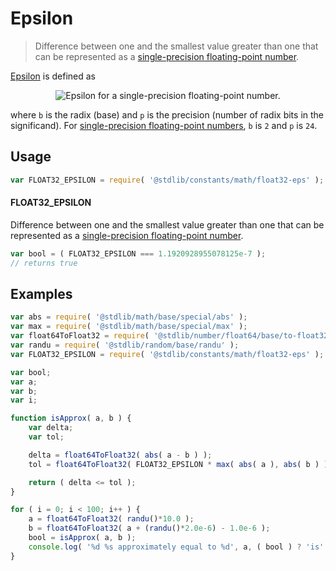 <!--

@license Apache-2.0

Copyright (c) 2018 The Stdlib Authors.

Licensed under the Apache License, Version 2.0 (the "License");
you may not use this file except in compliance with the License.
You may obtain a copy of the License at

   http://www.apache.org/licenses/LICENSE-2.0

Unless required by applicable law or agreed to in writing, software
distributed under the License is distributed on an "AS IS" BASIS,
WITHOUT WARRANTIES OR CONDITIONS OF ANY KIND, either express or implied.
See the License for the specific language governing permissions and
limitations under the License.

-->

# Epsilon

> Difference between one and the smallest value greater than one that can be represented as a [single-precision floating-point number][ieee754].

<section class="intro">

[Epsilon][machine-epsilon] is defined as

<!-- <equation class="equation" label="eq:epsilon_float32" align="center" raw="\epsilon = b^{-(p-1)}" alt="Epsilon for a single-precision floating-point number."> -->

<div class="equation" align="center" data-raw-text="\epsilon = b^{-(p-1)}" data-equation="eq:epsilon_float32">
    <img src="https://cdn.rawgit.com/stdlib-js/stdlib/7e0a95722efd9c771b129597380c63dc6715508b/lib/node_modules/@stdlib/constants/math/float32-eps/docs/img/equation_epsilon_float32.svg" alt="Epsilon for a single-precision floating-point number.">
    <br>
</div>

<!-- </equation> -->

where `b` is the radix (base) and `p` is the precision (number of radix bits in the significand). For [single-precision floating-point numbers][ieee754], `b` is `2` and `p` is `24`.

</section>

<!-- /.intro -->

<section class="usage">

## Usage

```javascript
var FLOAT32_EPSILON = require( '@stdlib/constants/math/float32-eps' );
```

#### FLOAT32_EPSILON

Difference between one and the smallest value greater than one that can be represented as a [single-precision floating-point number][ieee754].

```javascript
var bool = ( FLOAT32_EPSILON === 1.1920928955078125e-7 );
// returns true
```

</section>

<!-- /.usage -->

<section class="examples">

## Examples

<!-- eslint no-undef: "error" -->

```javascript
var abs = require( '@stdlib/math/base/special/abs' );
var max = require( '@stdlib/math/base/special/max' );
var float64ToFloat32 = require( '@stdlib/number/float64/base/to-float32' );
var randu = require( '@stdlib/random/base/randu' );
var FLOAT32_EPSILON = require( '@stdlib/constants/math/float32-eps' );

var bool;
var a;
var b;
var i;

function isApprox( a, b ) {
    var delta;
    var tol;

    delta = float64ToFloat32( abs( a - b ) );
    tol = float64ToFloat32( FLOAT32_EPSILON * max( abs( a ), abs( b ) ) );

    return ( delta <= tol );
}

for ( i = 0; i < 100; i++ ) {
    a = float64ToFloat32( randu()*10.0 );
    b = float64ToFloat32( a + (randu()*2.0e-6) - 1.0e-6 );
    bool = isApprox( a, b );
    console.log( '%d %s approximately equal to %d', a, ( bool ) ? 'is' : 'is not', b );
}
```

</section>

<!-- /.examples -->

<section class="links">

[ieee754]: https://en.wikipedia.org/wiki/IEEE_754-1985

[machine-epsilon]: https://en.wikipedia.org/wiki/Machine_epsilon

</section>

<!-- /.links -->
